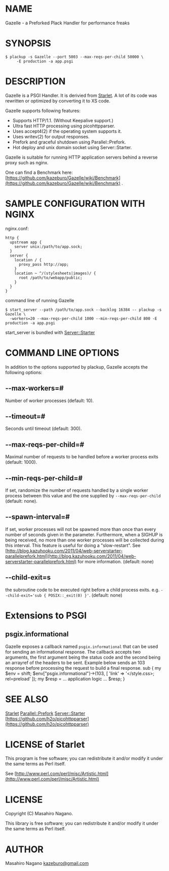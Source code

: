 # NAME

Gazelle - a Preforked Plack Handler for performance freaks

# SYNOPSIS

    $ plackup -s Gazelle --port 5003 --max-reqs-per-child 50000 \
         -E production -a app.psgi

# DESCRIPTION

Gazelle is a PSGI Handler. It is derivied from [Starlet](https://metacpan.org/pod/Starlet).
A lot of its code was rewritten or optimized by converting it to XS code.

Gazelle supports following features:

- Supports HTTP/1.1. (Without Keepalive support.)
- Ultra fast HTTP processing using picohttpparser.
- Uses accept4(2) if the operating system supports it.
- Uses writev(2) for output responses.
- Prefork and graceful shutdown using Parallel::Prefork.
- Hot deploy and unix domain socket using Server::Starter.

Gazelle is suitable for running HTTP application servers behind a reverse proxy
such as nginx.

One can find a Benchmark here:
[https://github.com/kazeburo/Gazelle/wiki/Benchmark](https://github.com/kazeburo/Gazelle/wiki/Benchmark) .

# SAMPLE CONFIGURATION WITH NGINX

nginx.conf:

    http {
      upstream app {
        server unix:/path/to/app.sock;
      }
      server {
        location / {
          proxy_pass http://app;
        }
        location ~ ^/(stylesheets|images)/ {
          root /path/to/webapp/public;
        }
      }
    }

command line of running Gazelle

    $ start_server --path /path/to/app.sock --backlog 16384 -- plackup -s Gazelle \
      -workers=20 --max-reqs-per-child 1000 --min-reqs-per-child 800 -E production -a app.psgi

start\_server is bundled with [Server::Starter](https://metacpan.org/pod/Server::Starter)

# COMMAND LINE OPTIONS

In addition to the options supported by plackup, Gazelle accepts the
following options:

## --max-workers=#

Number of worker processes (default: 10).

## --timeout=#

Seconds until timeout (default: 300).

## --max-reqs-per-child=#

Maximal number of requests to be handled before a worker process exits
(default: 1000).

## --min-reqs-per-child=#

If set, randomize the number of requests handled by a single worker process
between this value and the one supplied by `--max-reqs-per-child` (default:
none).

## --spawn-interval=#

If set, worker processes will not be spawned more than once than every number
of seconds given in the parameter.  Furthermore, when a SIGHUP is being
received, no more than one worker processes will be collected during this
interval.  This feature is useful for doing a "slow-restart".  See
[http://blog.kazuhooku.com/2011/04/web-serverstarter-parallelprefork.html](http://blog.kazuhooku.com/2011/04/web-serverstarter-parallelprefork.html) for
more information. (default: none)

## --child-exit=s

the subroutine code to be executed right before a child process exits. e.g. `--child-exit='sub { POSIX::_exit(0) }'`. (default: none)

# Extensions to PSGI

## psgix.informational
Gazelle exposes a callback named `psgix.informational` that can be used for sending an informational response.
The callback accepts two arguments, the first argument being the status code and the second being an arrayref of the headers to be sent.
Example below sends an 103 response before processing the request to build a final response.
  sub {
      my $env = shift;
      $env\["psgix.informational"}->(103, \[
        'link' => '&lt;/style.css>; rel=preload'
      \]);
      my $resp = ... application logic ...
      $resp;
  }

# SEE ALSO

[Starlet](https://metacpan.org/pod/Starlet)
[Parallel::Prefork](https://metacpan.org/pod/Parallel::Prefork)
[Server::Starter](https://metacpan.org/pod/Server::Starter)
[https://github.com/h2o/picohttpparser](https://github.com/h2o/picohttpparser)

# LICENSE of Starlet

This program is free software; you can redistribute it and/or modify it under the same terms as Perl itself.

See [http://www.perl.com/perl/misc/Artistic.html](http://www.perl.com/perl/misc/Artistic.html)

# LICENSE

Copyright (C) Masahiro Nagano.

This library is free software; you can redistribute it and/or modify
it under the same terms as Perl itself.

# AUTHOR

Masahiro Nagano <kazeburo@gmail.com>
